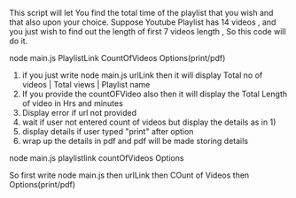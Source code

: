 This script will let You find the total time of the playlist that you wish and that also upon your choice.
Suppose Youtube Playlist has 14 videos , and you just wish to find out the length of first 7 videos length , So this code will do it.
<!-- Note -> Install puppeteer first with npm i puppeteer -->
<!-- FORMAT BELOW -->
node main.js PlaylistLink CountOfVideos Options(print/pdf) 
1) if you just write node main.js urlLink then it will display Total no of videos | Total views | Playlist name 
2) If you provide the countOFVideo also then it will display the Total Length of video in Hrs and minutes 
3) Display error if url not provided 
4) wait if user not entered count of videos but display the details as in 1)
5) display details if user typed "print" after option
6) wrap up the details in pdf and pdf will be made storing details

<!-- Note the order-->
node main.js playlistlink countOfVideos Options

So first write node main.js then urlLink then COunt of Videos then Options(print/pdf)
